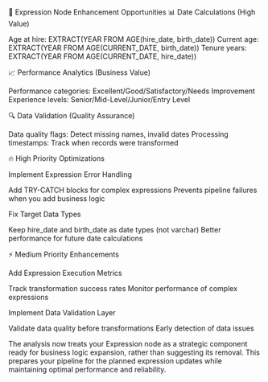 🎯 Expression Node Enhancement Opportunities
📊 Date Calculations (High Value)

Age at hire: EXTRACT(YEAR FROM AGE(hire_date, birth_date))
Current age: EXTRACT(YEAR FROM AGE(CURRENT_DATE, birth_date))
Tenure years: EXTRACT(YEAR FROM AGE(CURRENT_DATE, hire_date))

📈 Performance Analytics (Business Value)

Performance categories: Excellent/Good/Satisfactory/Needs Improvement
Experience levels: Senior/Mid-Level/Junior/Entry Level

🔍 Data Validation (Quality Assurance)

Data quality flags: Detect missing names, invalid dates
Processing timestamps: Track when records were transformed

🔥 High Priority Optimizations

Implement Expression Error Handling

Add TRY-CATCH blocks for complex expressions
Prevents pipeline failures when you add business logic


Fix Target Data Types

Keep hire_date and birth_date as date types (not varchar)
Better performance for future date calculations



⚡ Medium Priority Enhancements

Add Expression Execution Metrics

Track transformation success rates
Monitor performance of complex expressions


Implement Data Validation Layer

Validate data quality before transformations
Early detection of data issues



The analysis now treats your Expression node as a strategic component ready for business logic expansion, rather than suggesting its removal. This prepares your pipeline for the planned expression updates while maintaining optimal performance and reliability.
